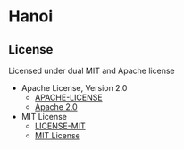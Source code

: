 # Hanoi

## License

Licensed under dual MIT and Apache license

- Apache License, Version 2.0
  - [APACHE-LICENSE](LICENSE-APACHE.txt)
  - [Apache 2.0](http://www.apache.org/licenses/LICENSE-2.0)
- MIT License
  - [LICENSE-MIT](LICENSE-MIT.txt)
  - [MIT License](http://opensource.org/licenses/MIT)
